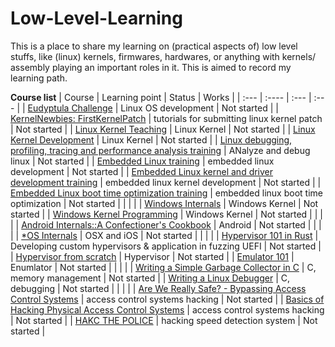 # Low-Level-Learning
This is a place to share my learning on (practical aspects of) low level stuffs, like (linux) kernels, firmwares, hardwares, or anything with kernels/ assembly playing an important roles in it. This is aimed to record my learning path.

**Course list**
| Course      | Learning point | Status     | Works	|
| :---        | :----          | :---       | :--- 	|
| [Eudyptula Challenge](https://github.com/KatsuragiCSL/eudyptula)      | Linux OS development      | Not started   |
| [KernelNewbies: FirstKernelPatch](https://kernelnewbies.org/FirstKernelPatch)		|	tutorials for submitting linux kernel patch	|	Not started	|
| [Linux Kernel Teaching](https://linux-kernel-labs.github.io/refs/heads/master/)	| Linux Kernel      | Not started   |
| [Linux Kernel Development](https://www.amazon.com/Linux-Kernel-Development-Robert-Love/dp/0672329468)	| Linux Kernel      | Not started   |
| [Linux debugging, profiling, tracing and performance analysis training](https://bootlin.com/training/debugging/)	|	ANalyze and debug linux	|	Not started	|
| [Embedded Linux training](https://bootlin.com/training/embedded-linux/)	|	embedded linux development	|	Not started	|
| [Embedded Linux kernel and driver development training](https://bootlin.com/training/kernel/)	|       embedded linux kernel development      |       Not started     |
| [Embedded Linux boot time optimization training](https://bootlin.com/training/boot-time/)	|	embedded linux boot time optimization	|	Not started	|
| | |
| [Windows Internals](https://www.oreilly.com/library/view/windows-internals-seventh/9780133986471/)	| Windows Kernel      | Not started   |
| [Windows Kernel Programming](https://www.amazon.com/Windows-Kernel-Programming-Pavel-Yosifovich/dp/B0BW2X91L2)      | Windows Kernel      | Not started   |
| | |
| [Android Internals::A Confectioner's Cookbook](http://newandroidbook.com/)      | Android      | Not started   |
| | |
| [\*OS Internals](http://newosxbook.com/home.html)      | OSX and iOS      | Not started   |
| | |
| [Hypervisor 101 in Rust](https://github.com/tandasat/Hypervisor-101-in-Rust)	|	Developing custom hypervisors & application in fuzzing UEFI	|	Not started	|
| [Hypervisor from scratch](https://rayanfam.com/topics/hypervisor-from-scratch-part-1/)        | Hypervisor    | Not started   |
| [Emulator 101](http://www.emulator101.com/welcome.html)       | Enumlator     | Not started   |
| | |
| [Writing a Simple Garbage Collector in C](https://maplant.com/gc.html)	| C, memory management	| Not started	|
| [Writing a Linux Debugger](https://blog.tartanllama.xyz/writing-a-linux-debugger-setup/)	| C, debugging	| Not started	|
| | |
| [Are We Really Safe? - Bypassing Access Control Systems](https://www.youtube.com/watch?v=-cZ7eDV2n5Y)	|	access control systems hacking	|	Not started	|
| [Basics of Hacking Physical Access Control Systems](https://www.youtube.com/watch?v=LS5OQHUJaJE)	|	access control systems hacking  |       Not started     |
| [HAKC THE POLICE](https://www.youtube.com/watch?v=vQtLms02PFM)	|	hacking speed detection system	|	Not started	|
